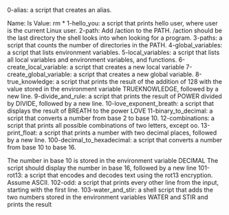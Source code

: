 0-alias: a script that creates an alias.

Name: ls
Value: rm *
1-hello_you: a script that prints hello user, where user is the current Linux user.
2-path: Add /action to the PATH. /action should be the last directory the shell looks into when looking for a program.
3-paths:  a script that counts the number of directories in the PATH.
4-global_variables:  a script that lists environment variables.
5-local_variables:  a script that lists all local variables and environment variables, and functions.
6-create_local_variable: a script that creates a new local variable
7-create_global_variable: a script that creates a new global variable.
8-true_knowledge: a script that prints the result of the addition of 128 with the value stored in the environment variable TRUEKNOWLEDGE, followed by a new line.
9-divide_and_rule: a script that prints the result of POWER divided by DIVIDE, followed by a new line.
10-love_exponent_breath: a script that displays the result of BREATH to the power LOVE
11-binary_to_decimal: a script that converts a number from base 2 to base 10.
12-combinations: a script that prints all possible combinations of two letters, except oo.
13-print_float: a script that prints a number with two decimal places, followed by a new line.
100-decimal_to_hexadecimal: a script that converts a number from base 10 to base 16.

The number in base 10 is stored in the environment variable DECIMAL
The script should display the number in base 16, followed by a new line
101-rot13:  a script that encodes and decodes text using the rot13 encryption. Assume ASCII.
102-odd: a script that prints every other line from the input, starting with the first line.
103-water_and_stir: a shell script that adds the two numbers stored in the environment variables WATER and STIR and prints the result 
